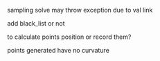 sampling solve may throw exception due to val link

add black_list or not

to calculate points position or record them?

points generated have no curvature